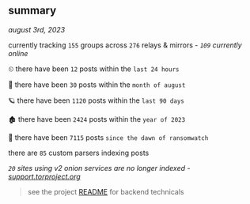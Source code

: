 
## summary
_august 3rd, 2023_

currently tracking `155` groups across `276` relays & mirrors - _`109` currently online_

⏲ there have been `12` posts within the `last 24 hours`

🦈 there have been `30` posts within the `month of august`

🪐 there have been `1120` posts within the `last 90 days`

🏚 there have been `2424` posts within the `year of 2023`

🦕 there have been `7115` posts `since the dawn of ransomwatch`

there are `85` custom parsers indexing posts

_`20` sites using v2 onion services are no longer indexed - [support.torproject.org](https://support.torproject.org/onionservices/v2-deprecation/)_

> see the project [README](https://github.com/joshhighet/ransomwatch#ransomwatch--) for backend technicals
